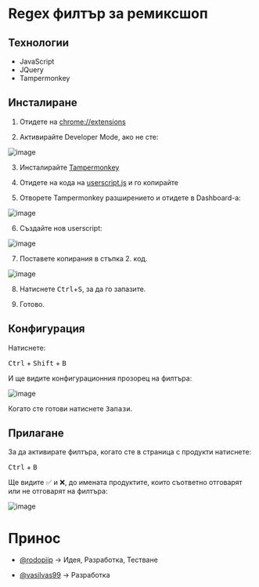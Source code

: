 ﻿# Regex филтър за ремиксшоп

## Технологии

- JavaScript
- JQuery
- Tampermonkey

## Инсталиране

1. Отидете на [chrome://extensions](chrome://extensions)

2. Активирайте Developer Mode, ако не сте:

![image](https://github.com/user-attachments/assets/2b3f26bd-f681-4a75-836e-f54d8f21b03a)

3. Инсталирайте [Tampermonkey](https://tampermonkey.net/)

4. Отидете на кода на [userscript.js](https://raw.githubusercontent.com/vasilvas99/remixshop-custom-filter/main/userscript.js) и го копирайте

5. Отворете Tampermonkey разширението и отидете в Dashboard-a:
   
![image](https://github.com/user-attachments/assets/9afba0f5-db91-4974-b4dd-6a814d4dc051)

6. Създайте нов userscript:
   
![image](https://github.com/user-attachments/assets/de93d582-1258-4dbb-8a9d-2d0a19ccdf43)

7. Поставете копирания в стъпка 2. код.
   
![image](https://github.com/user-attachments/assets/d2c7dd2e-08fe-47bf-80bd-b8efadceecdc)

8. Натиснете <kbd>Ctrl</kbd>+<kbd>S</kbd>, за да го запазите.

9. Готовo.

## Конфигурация
Натиснете:

<kbd>Ctrl</kbd> + <kbd>Shift</kbd> + <kbd>B</kbd>

И ще видите конфигурационния прозорец на филтъра:

![image](https://github.com/user-attachments/assets/104d2954-e320-4013-a67f-361217f7fc85)

Когато сте готови натиснете <kbd>Запази</kbd>.

## Прилагане
За да активирате филтъра, когато сте в страница с продукти натиснете:

<kbd>Ctrl</kbd>  + <kbd>B</kbd>

Ще видите ✅ и ❌, до имената продуктите, които съответно отговарят или не отговарят на филтъра: 

![image](https://github.com/user-attachments/assets/f0c278ce-acb6-4bcf-8f93-b60a6416025d)

# Принос

- [@rodopiip](https://github.com/rodopiip) -> Идея, Разработка, Тестване

- [@vasilvas99](https://github.com/vasilvas99) -> Разработка
